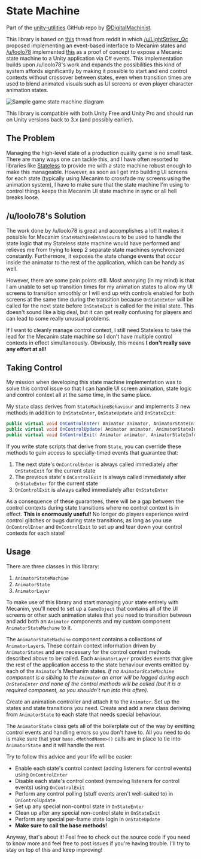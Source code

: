 State Machine
=============

Part of the [unity-utilities](https://github.com/DigitalMachinist/unity-utilities) GitHub repo by [@DigitalMachinist](https://github.com/DigitalMachinist).

This library is based on [this](https://www.reddit.com/r/Unity3D/comments/39eh4x/tutorial_state_machine_behaviours_discouple/) thread from reddit in which [/u/LightStriker_Qc](https://www.reddit.com/user/LightStriker_Qc) proposed implementing an event-based interface to Mecanim states and [/u/loolo78](https://www.reddit.com/user/loolo78) implemented [this](https://www.youtube.com/watch?v=GjwoyqNdimY) as a proof of concept to expose a Mecanic state machine to a Unity application via C# events. This implementation builds upon /u/loolo78's work and expands the possibilities this kind of system affords significantly by making it possible to start and end control contexts without crossover between states, even when transition times are used to blend animated visuals such as UI screens or even player character animation states.

![Sample game state machine diagram](https://raw.githubusercontent.com/DigitalMachinist/unity-utilities/master/Assets/Utilities/State%20Machine/StateMachine.png)

This library is compatible with both Unity Free and Unity Pro and should run on Unity versions back to 3.x (and possibly earlier).

## The Problem

Managing the high-level state of a production quality game is no small task. There are many ways one can tackle this, and I have often resorted to libraries like [Stateless](https://github.com/dotnet-state-machine/stateless) to provide me with a state machine robust enough to make this manageable. However, as soon as I get into building UI screens for each state (typically using Mecanim to crossfade my screens using the animation system), I have to make sure that the state machine I'm using to control things keeps this Mecanim UI state machine in sync or all hell breaks loose.

## /u/loolo78's Solution

The work done by /u/loolo78 is great and accomplishes a lot! It makes it possible for Mecanim ```StateMachineBehaviour```s to be used to handle the state logic that my Stateless state machine would have performed and relieves me from trying to keep 2 separate state machines synchronized constantly. Furthermore, it exposes the state change events that occur inside the animator to the rest of the application, which can be handy as well.

However, there are some pain points still. Most annoying (in my mind) is that I am unable to set up transition times for my animation states to allow my UI screens to transition smoothly or I will end up with controls enabled for both screens at the same time during the transition because ```OnStateEnter``` will be called for the next state before ```OnStateExit``` is called for the initial state. This doesn't sound like a big deal, but it can get really confusing for players and can lead to some really unusual problems.

If I want to cleanly manage control context, I still need Stateless to take the lead for the Mecanim state machine so I don't have multiple control contexts in effect simultaneously. Obviously, this means **I don't really save any effort at all!**

## Taking Control

My mission when developing this state machine implementation was to solve this control issue so that I can handle UI screen animation, state logic and control context all at the same time, in the same place.

My ```State``` class derives from ```StateMachineBehaviour``` and implements 3 new methods in addition to ```OnStateEnter```, ```OnStateUpdate``` and ```OnStateExit```:

```csharp
public virtual void OnControlEnter( Animator animator, AnimatorStateInfo stateInfo, int layerIndex );
public virtual void OnControlUpdate( Animator animator, AnimatorStateInfo stateInfo, int layerIndex );
public virtual void OnControlExit( Animator animator, AnimatorStateInfo stateInfo, int layerIndex );
```

If you write state scripts that derive from ```State```, you can override these methods to gain access to specially-timed events that guarantee that:

1. The next state's ```OnControlEnter``` is always called immediately after ```OnStateExit``` for the current state
2. The previous state's ```OnControlExit``` is always called immediately after ```OnStateEnter``` for the current state
3. ```OnControlExit``` is always called immediately after ```OnStateEnter```

As a consequence of these guarantees, there will be a gap between the control contexts during state transitions where no control context is in effect. **This is enormously useful!** No longer do players experience weird control glitches or bugs during state transitions, as long as you use ```OnControlEnter``` and ```OnControlExit``` to set up and tear down your control contexts for each state!

## Usage

There are three classes in this library:

1. ```AnimatorStateMachine```
2. ```AnimatorState```
2. ```AnimatorLayer```

To make use of this library and start managing your state entirely with Mecanim, you'll need to set up a ```GameObject``` that contains all of the UI screens or other such animation states that you need to transition between and add both an ```Animator``` components and my custom component ```AnimatorStateMachine``` to it.

The ```AnimatorStateMachine``` component contains a collections of ```AnimatorLayer```s. These contain context information driven by ```AnimatorStates``` and are necessary for the control context methods described above to be called. Each ```AnimatorLayer``` provides events that give the rest of the application access to the state behaviour events emitted by each of the ```Animator```'s Mechanim states. *If no ```AnimatorStateMachine``` component is a sibling to the ```Animator``` an error will be logged during each ```OnStateEnter``` and none of the control methods will be called (but it is a required component, so you shouldn't run into this often).*

Create an animation controller and attach it to the ```Animator```. Set up the states and state transitions you need. Create and add a new class deriving from ```AnimatorState``` to each state that needs special behaviour.

The ```AnimatorState``` class gets all of the boilerplate out of the way by emitting control events and handling errors so you don't have to. All you need to do is make sure that your ```base.<MethodName>()``` calls are in place to tie into ```AnimatorState``` and it will handle the rest.

Try to follow this advice and your life will be easier:

 - Enable each state's control context (adding listeners for control events) using ```OnControlEnter```
 - Disable each state's control context (removing listeners for control events) using ```OnControlExit```
 - Perform any control polling (stuff events aren't well-suited to) in ```OnControlUpdate```
 - Set up any special non-control state in ```OnStateEnter```
 - Clean up after any special non-control state in ```OnStateExit```
 - Perform any special per-frame state login in ```OnStateUpdate```
 - **Make sure to call the base methods!**

Anyway, that's about it! Feel free to check out the source code if you need to know more and feel free to post issues if you're having trouble. I'll try to stay on top of this and keep improving!
